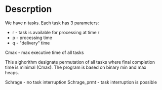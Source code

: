 # Descrption

We have n tasks. Each task has 3 parameters:
- r - task is available for processing at time r
- p - processing time
- q - "delivery" time

Cmax - max executive time of all tasks


This alghorithm designate permutation of all tasks where final completion time is minimal (Cmax). The program is based on binary min and max heaps.

Schrage - no task interruption
Schrage_prmt - task interruption is possible
